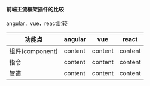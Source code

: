#### 前端主流框架插件的比较


angular，vue，react比较


| 功能点 | angular | vue |  react
| ------ | ------ | ------ | ------ |
| 组件(component) | content | content | content |
| 指令 | content | content | content |
| 管道 | content | content | content |